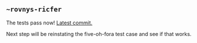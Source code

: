 ## `~rovnys-ricfer`
The tests pass now! [Latest commit.](https://github.com/urbit/arvo/tree/ee18157026aff4fc596cd79034d8eb66f43abf29)

Next step will be reinstating the five-oh-fora test case and see if that works.